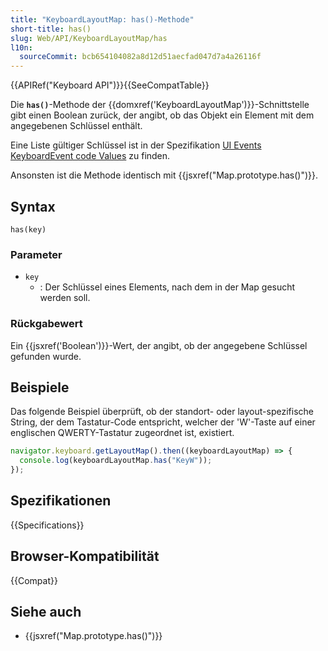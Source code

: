 ```yaml
---
title: "KeyboardLayoutMap: has()-Methode"
short-title: has()
slug: Web/API/KeyboardLayoutMap/has
l10n:
  sourceCommit: bcb654104082a8d12d51aecfad047d7a4a26116f
---
```


{{APIRef("Keyboard API")}}{{SeeCompatTable}}

Die **`has()`**-Methode der
{{domxref('KeyboardLayoutMap')}}-Schnittstelle gibt einen Boolean zurück, der angibt, ob das
Objekt ein Element mit dem angegebenen Schlüssel enthält.

Eine Liste gültiger Schlüssel ist in der Spezifikation
[UI Events KeyboardEvent code Values](https://www.w3.org/TR/uievents-code/#key-alphanumeric-writing-system) zu finden.

Ansonsten ist die Methode identisch mit {{jsxref("Map.prototype.has()")}}.

## Syntax

```js-nolint
has(key)
```

### Parameter

- `key`
  - : Der Schlüssel eines Elements, nach dem in der Map gesucht werden soll.

### Rückgabewert

Ein {{jsxref('Boolean')}}-Wert, der angibt, ob der angegebene Schlüssel gefunden wurde.

## Beispiele

Das folgende Beispiel überprüft, ob der standort- oder layout-spezifische String, der dem Tastatur-Code entspricht, welcher der 'W'-Taste auf einer englischen QWERTY-Tastatur zugeordnet ist, existiert.

```js
navigator.keyboard.getLayoutMap().then((keyboardLayoutMap) => {
  console.log(keyboardLayoutMap.has("KeyW"));
});
```

## Spezifikationen

{{Specifications}}

## Browser-Kompatibilität

{{Compat}}

## Siehe auch

- {{jsxref("Map.prototype.has()")}}
